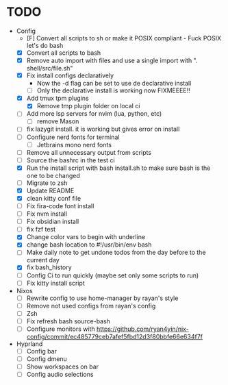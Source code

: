 
# TODO

- Config
  - [F] Convert all scripts to sh or make it POSIX compliant - Fuck POSIX let's do bash
  - [x] Convert all scripts to bash
  - [x] Remove auto import with files and use a single import with ". shell/src/file.sh"
  - [x] Fix install configs declaratively
    - Now the -d flag can be set to use de declarative install
    - [ ] Only the declarative install is working now FIXMEEEE!!
  - [x] Add tmux tpm plugins
    - [x] Remove tmp plugin folder on local ci
  - [ ] Add more lsp servers for nvim (lua, python, etc)
    - [ ] remove Mason
  - [ ] fix lazygit install. it is working but gives error on install
  - [ ] Configure nerd fonts for terminal
    - [ ] Jetbrains mono nerd fonts
  - [ ] Remove all unnecessary output from scripts
  - [ ] Source the bashrc in the test ci
  - [x] Run the install script with bash install.sh to make sure bash is the one to be changed
  - [ ] Migrate to zsh
  - [x] Update README
  - [x] clean kitty conf file
  - [ ] Fix fira-code font install
  - [ ] Fix nvm install
  - [ ] Fix obsidian install
  - [ ] fix fzf test
  - [x] Change color vars to begin with underline
  - [x] change bash location to #!/usr/bin/env bash
  - [ ] Make daily note to get undone todos from the day before to the current day
  - [x] fix bash_history
  - [ ] Config Ci to run quickly (maybe set only some scripts to run)
  - [ ] Fix kitty install script

- Nixos
  - [ ] Rewrite config to use home-manager by rayan's style
  - [ ] Remove not used configs from rayan's config
  - [ ] Zsh
  - [ ] Fix refresh bash source-bash
  - [ ] Configure monitors with https://github.com/ryan4yin/nix-config/commit/ec485779ceb7afef5fbd12d3f80bbfe66e634f7f

- Hyprland
  - [ ] Config bar
  - [ ] Config dmenu
  - [ ] Show workspaces on bar
  - [ ] Config audio selections